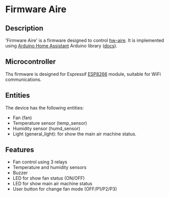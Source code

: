# Firmware Aire

## Description
'Firmware Aire' is a firmware designed to control [hw-aire](https://github.com/GuilleGonzzalez/hw-aire).
It is implemented using [Arduino Home Assistant](https://github.com/dawidchyrzynski/arduino-home-assistant/tree/main) Arduino library ([docs](https://dawidchyrzynski.github.io/arduino-home-assistant/)).

## Microcontroller
Ths firmware is designed for Espressif [ESP8266](https://www.espressif.com/en/products/modules) module, suitable for WiFi communications. 

## Entities
The device has the following entities:
 - Fan (fan)
 - Temperature sensor (temp_sensor)
 - Humidity sensor (humd_sensor)
 - Light (general_light): for show the main air machine status.

## Features
 - Fan control using 3 relays
 - Temperature and humidity sensors
 - Buzzer
 - LED for show fan status (ON/OFF)
 - LED for show main air machine status
 - User button for change fan mode (OFF/P1/P2/P3)
